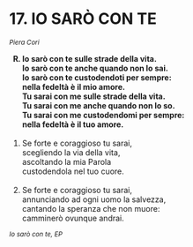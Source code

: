 # 17. IO SARÒ CON TE

<sub><i>Piera Cori</i></sub>
<ol>
  <b><li type="A" value="18">Io sarò con te sulle strade della vita.<br>
    Io sarò con te anche quando non lo sai.<br>
    Io sarò con te custodendoti per sempre:<br>
    nella fedeltà è il mio amore.<br>
    Tu sarai con me sulle strade della vita.<br>
    Tu sarai con me anche quando non lo so.<br>
    Tu sarai con me custodendomi per sempre:<br>
    nella fedeltà è il tuo amore.</li></b><br>
  <li value="1">Se forte e coraggioso tu sarai,<br>
    scegliendo la via della vita,<br>
    ascoltando la mia Parola<br>
    custodendola nel tuo cuore.</li><br>
  <li>Se forte e coraggioso tu sarai,<br>
    annunciando ad ogni uomo la salvezza,<br>
    cantando la speranza che non muore:<br>
    camminerò ovunque andrai.</li>
</ol>
<sub><i>Io sarò con te, EP</i></sub>

